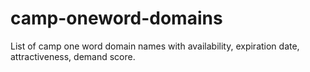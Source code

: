 # camp-oneword-domains
List of camp one word domain names with availability, expiration date, attractiveness, demand score.
